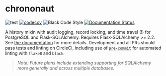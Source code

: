 # chrononaut

![test](https://github.com/onecodex/chrononaut/workflows/test/badge.svg) [![codecov](https://codecov.io/gh/onecodex/chrononaut/branch/master/graph/badge.svg)](https://codecov.io/gh/onecodex/chrononaut) ![Black Code Style](https://camo.githubusercontent.com/28a51fe3a2c05048d8ca8ecd039d6b1619037326/68747470733a2f2f696d672e736869656c64732e696f2f62616467652f636f64652532307374796c652d626c61636b2d3030303030302e737667) [![Documentation Status](https://readthedocs.org/projects/chrononaut/badge/?version=latest)](http://chrononaut.readthedocs.io/en/latest/?badge=latest)

A history mixin with audit logging, record locking, and time travel (!) for PostgreSQL and Flask-SQLAlchemy. Requires Flask-SQLAlchemy >= 2.2. See [the documentation](https://chrononaut.readthedocs.io/) for more details. Development and all PRs should pass tests and linting on CircleCI, including use of [`pre-commit`](https://pre-commit.com) for automated linting with `flake8` and `black`.

> _Note: Future plans include extending supporting for SQLAlchemy more generally and across multiple databases._
